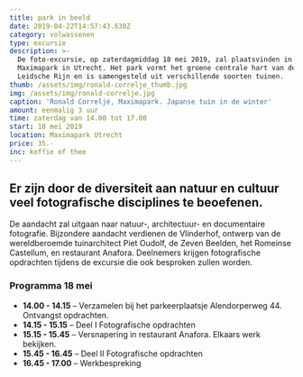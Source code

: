 ```yaml
---
title: park in beeld
date: 2019-04-22T14:57:43.630Z
category: volwassenen
type: excursie
description: >-
  De foto-excursie, op zaterdagmiddag 18 mei 2019, zal plaatsvinden in het
  Maximapark in Utrecht. Het park vormt het groene centrale hart van de wijk
  Leidsche Rijn en is samengesteld uit verschillende soorten tuinen.
thumb: /assets/img/ronald-correlje_thumb.jpg
img: /assets/img/ronald-correlje.jpg
caption: 'Ronald Correljé, Maximapark. Japanse tuin in de winter'
amount: eenmalig 3 uur
time: zaterdag van 14.00 tot 17.00
start: 18 mei 2019
location: Maximapark Utrecht
price: 35.-
inc: koffie of thee
---
```

## Er zijn door de diversiteit aan natuur en cultuur veel fotografische disciplines te beoefenen.

De aandacht zal uitgaan naar natuur-, architectuur- en documentaire fotografie. Bijzondere aandacht verdienen de Vlinderhof, ontwerp van de wereldberoemde tuinarchitect Piet Oudolf, de Zeven Beelden, het Romeinse Castellum, en restaurant Anafora. Deelnemers krijgen fotografische opdrachten tijdens de excursie die ook besproken zullen worden. 

### Programma 18 mei

* **14.00 - 14.15** – Verzamelen bij het parkeerplaatsje Alendorperweg 44. Ontvangst opdrachten.
* **14.15 - 15.15** – Deel I Fotografische opdrachten 
* **15.15 - 15.45** – Versnapering in restaurant Anafora. Elkaars werk bekijken.
* **15.45 - 16.45** – Deel II Fotografische opdrachten
* **16.45 - 17.00** – Werkbespreking
